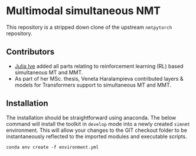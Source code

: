 # Multimodal simultaneous NMT

This repository is a stripped down clone of the upstream `nmtpytorch` repository.

## Contributors

- [Julia Ive][1] added all parts relating to reinforcement learning (RL) based
simultaneous MT and MMT.
- As part of her MSc. thesis, Veneta Haralampieva contributed layers & models for Transformers support
to simultaneous MT and MMT.

## Installation

The installation should be straightforward using anaconda. The below command will install the toolkit in `develop` mode into a newly created `simnmt` environment. This will allow your changes to the GIT checkout folder to be instantaneously reflected to the imported modules and executable scripts.

```
conda env create -f environment.yml
```

[1]: https://julia-ive.github.io
